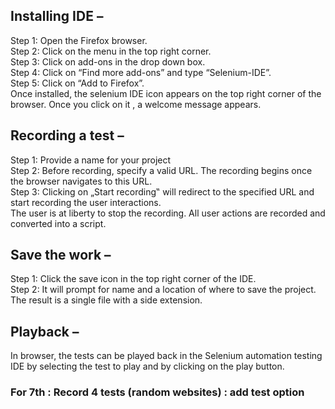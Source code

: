 ## Installing IDE –<br>
Step 1: Open the Firefox browser.<br>
Step 2: Click on the menu in the top right corner.<br>
Step 3: Click on add-ons in the drop down box.<br>
Step 4: Click on “Find more add-ons” and type “Selenium-IDE”.<br>
Step 5: Click on “Add to Firefox”.<br>
Once installed, the selenium IDE icon appears on the top right corner of the browser. Once you
click on it , a welcome message appears.

## Recording a test –<br>
Step 1: Provide a name for your project<br>
Step 2: Before recording, specify a valid URL. The recording begins once the browser navigates
to this URL.<br>
Step 3: Clicking on „Start recording‟ will redirect to the specified URL and start recording the
user interactions.<br>
The user is at liberty to stop the recording. All user actions are recorded and converted into a
script.

## Save the work –<br>
Step 1: Click the save icon in the top right corner of the IDE.<br>
Step 2: It will prompt for name and a location of where to save the project. The result is a single
file with a side extension.<br>

## Playback –<br>
In browser, the tests can be played back in the Selenium automation testing IDE by selecting the
test to play and by clicking on the play button.

### For 7th : Record 4 tests (random websites) : add test option
